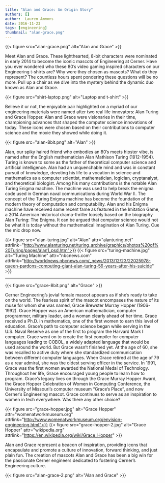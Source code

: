 ```yaml
---
title: "Alan and Grace: An Origin Story"
authors: []
author:  Lauren Ammons
date: 2016-11-23
tags: [engineering]
thumbnail: "alan-grace.png"
---
```


{{< figure src="alan-grace.png" alt="Alan and Grace" >}}

Meet Alan and Grace. These lighthearted, 8-bit characters were nominated in
early 2014 to become the iconic mascots of Engineering at Cerner. Have you ever
wondered who these 80’s video gaming inspired characters on our Engineering
t-shirts are? Why were they chosen as mascots? What do they represent? The
countless hours spent pondering these questions will be no more. Pull up a
chair as we dive into the mystery behind the dynamic duo known as Alan and
Grace.

{{< figure src="shirt-laptop.png" alt="Laptop and t-shirt" >}}

Believe it or not, the enjoyable pair highlighted on a myriad of our engineering
materials were named after two real life innovators: Alan Turing and Grace
Hopper. Alan and Grace were visionaries in their time, championing advances
that shaped the computer science innovations of today. These icons were chosen
based on their contributions to computer science and the moxie they showed while
doing it.

{{< figure src="alan-8bit.png" alt="Alan" >}}

Alan, our spiky haired friend who embodies an 80’s meets hipster vibe, is named
after the English mathematician Alan Mathison Turing (1912-1954). Turing is
known to some as the father of theoretical computer science and artificial
intelligence. Alan had an unquenchable mind and was in constant pursuit of
knowledge, devoting his life to a vocation in science and mathematics as a
computer scientist, mathematician, logician, cryptanalyst, and theoretical
biologist. Among his many contributions is the notable Alan Turing Enigma
machine. The machine was used to help break the enigma code used in German
naval communications during World War II. The concept of the Turing Enigma
machine has become the foundation of the modern theory of computation and
computability. Alan and his Enigma machine have received some recent fame as
featured in the Imitation Game, a 2014 American historical drama-thriller
loosely based on the biography Alan Turing: The Enigma. It can be argued that
computer science would not be what it is today without the mathematical
imagination of Alan Turing. Cue the mic drop now.

{{< figure src="alan-turing.jpg" alt="Alan" attr="alanturing.net" attrlink="http://www.alanturing.net/turing_archive/graphics/photos%20of%20Turing/pages/alan1_psd.htm">}}
{{< figure src="turing-machine.jpg" alt="Turing Machine" attr="nbcnews.com" attrlink="http://worldnews.nbcnews.com/_news/2013/12/23/22025978-queen-pardons-computing-giant-alan-turing-59-years-after-his-suicide" >}}

___

{{< figure src="grace-8bit.png" alt="Grace" >}}

Cerner Engineering’s jovial female mascot appears as if she’s ready to take on
the world. The fearless spirit of the mascot encompases the nature of its muse
for whom she was named, Grace Brewster Murray Hopper (1906-1992). Grace Hopper
was an American mathematician, computer programmer, military leader, and a woman
clearly ahead of her time. Grace received a Ph.D. in mathematics, one of the
first women to earn this level of education. Grace’s path to computer science
began while serving in the U.S. Naval Reserve as one of the first to program the
Harvard Mark I computer. Grace went on to create the first compiler for
computer languages leading to COBOL, a widely adapted language that would be
used around the world. But Grace wasn’t finished yet. At the age of 60, she
was recalled to active duty where she standardized communication between
different computer languages. When Grace retired at the age of 79 as a rear
admiral, she was the oldest serving officer in the service. In 1991, Grace was
the first women awarded the National Medal of Technology. Throughout her life,
Grace encouraged young people to learn how to program. Grace’s legacy lives on
through the Grace Murray Hopper Award, the Grace Hopper Celebration of Women in
Computing Conference, the University of Missouri’s computer museum “Grace’s
Place”, and now Cerner’s Engineering mascot. Grace continues to serve as an
inspiration to women in tech everywhere. Was there any other choice?

{{< figure src="grace-hopper.jpg" alt="Grace Hopper" attr="womenatworkmuseum.org" attrlink="http://www.womenatworkmuseum.org/envision-engineering.html">}}
{{< figure src="grace-hopper-2.jpg" alt="Grace Hopper" attr="wikipedia.org" attrlink="https://en.wikipedia.org/wiki/Grace_Hopper" >}}

Alan and Grace represent a beacon of inspiration, providing icons that
encapsulate and promote a culture of innovation, forward thinking, and just
plain fun. The creation of mascots Alan and Grace has been a big win for the
passionate Cerner engineers dedicated to fostering Cerner’s Engineering culture.

{{< figure src="alan-grace-2.png" alt="Alan and Grace" >}}
